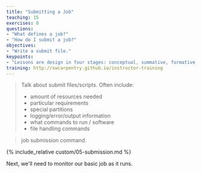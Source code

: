 ```yaml
---
title: "Submitting a Job"
teaching: 15
exercises: 0
questions:
- "What defines a job?"
- "How do I submit a job?"
objectives:
- "Write a submit file."
keypoints:
- "Lessons are design in four stages: conceptual, summative, formative, and connective."
training: http://swcarpentry.github.io/instructor-training
---
```


> Talk about submit files/scripts.  Often include: 
> 
> * amount of resources needed
> * particular requirements
> * special partitions
> * logging/error/output information
> * what commands to run / software
> * file handling commands

> job submission command.  

{% include_relative custom/05-submission.md %}

Next, we'll need to monitor our basic job as it runs.  